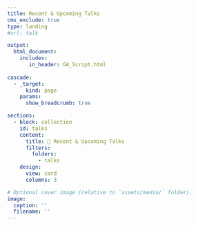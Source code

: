 ```yaml
---
title: Recent & Upcoming Talks
cms_exclude: true
type: landing
#url: talk

output: 
  html_document:
    includes:
       in_header: GA_Script.html
       
cascade:
  - _target:
      kind: page
    params:
      show_breadcrumb: true

sections:
  - block: collection
    id: talks
    content:
      title: 💬 Recent & Upcoming Talks
      filters:
        folders:
          - talks
    design:
      view: card
      columns: 3

# Optional cover image (relative to `assets/media/` folder).
image:
  caption: ''
  filename: ''
---
```

